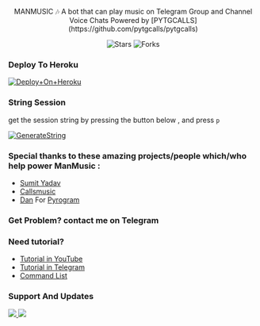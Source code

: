 <p align="center">
MANMUSIC 🎶
A bot that can play music on Telegram Group and Channel Voice Chats
Powered by [PYTGCALLS](https://github.com/pytgcalls/pytgcalls)
</p>

<p align="center">
  <img src="https://img.shields.io/github/stars/dhimasazman/ManMusic?style=for-the-badge&logo=appveyor" alt="Stars">
  <img src="https://img.shields.io/github/forks/dhimasazman/ManMusic?style=for-the-badge&logo=appveyor" alt="Forks">
</p>

### Deploy To Heroku

[![Deploy+On+Heroku](https://www.herokucdn.com/deploy/button.svg)](https://heroku.com/deploy?template=https://github.com/dhimasazman/ManMusic)


### String Session
get the session string by pressing the button below , and press `p`

[![GenerateString](https://img.shields.io/badge/repl.it-generateString-yellowgreen)](https://replit.com/@DhimasAzman/Get-Session)

### Special thanks to these amazing projects/people which/who help power ManMusic :
- [Sumit Yadav](http://github.com/Sumit9969/DarkxMusic)
- [Callsmusic](http://github.com/callsmusic/callsmusic)
- [Dan](https://github.com/delivrance) For [Pyrogram](https://github.com/pyrogram/pyrogram)

### Get Problem? contact me on Telegram

### Need tutorial?
- [Tutorial in YouTube](http://youtube.com/c/dhimasazman)
- [Tutorial in Telegram](http://t.me/azumanprojects)
- [Command List](https://telegra.ph/COMMAND-LIST-06-10)

### Support And Updates
<a href="https://t.me/httAzumanProjects"><img src="https://img.shields.io/badge/Join Support%20Support-black.svg?style=for-the-badge&logo=Telegram">
<a href="https://t.me/AzumanSquad"><img src="https://img.shields.io/badge/Join Channel%20Update-black.svg?style=for-the-badge&logo=Telegram">
